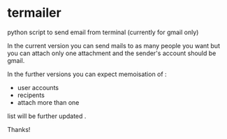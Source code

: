 termailer
=========

python script to send email from terminal (currently for gmail only)

In the current version you can send mails to as many people you want but you can attach only one attachment 
and the sender's account should be gmail.

In the further versions you can expect memoisation of :
* user accounts
* recipents
* attach more than one 

list will be further updated .

Thanks!